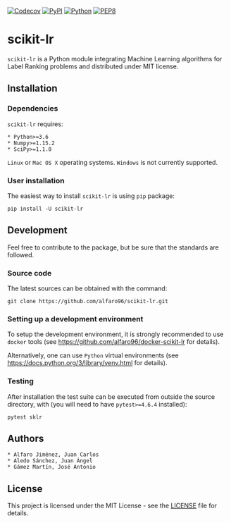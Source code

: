 [![Codecov](https://codecov.io/gh/alfaro96/scikit-lr/branch/master/graph/badge.svg)](https://codecov.io/gh/alfaro96/scikit-lr)
[![PyPI](https://badge.fury.io/py/scikit-lr.svg)](https://pypi.org/project/scikit-lr/)
[![Python](https://img.shields.io/pypi/pyversions/scikit-lr.svg)](https://pypi.org/project/scikit-lr/)
[![PEP8](https://img.shields.io/badge/code%20style-pep8-orange.svg)](https://www.python.org/dev/peps/pep-0008/)

# scikit-lr

`scikit-lr` is a Python module integrating Machine Learning algorithms for Label Ranking problems and distributed under MIT license.

## Installation

### Dependencies

`scikit-lr` requires:

    * Python>=3.6
    * Numpy>=1.15.2
    * SciPy>=1.1.0

`Linux` or `Mac OS X` operating systems. `Windows` is not currently supported.

### User installation

The easiest way to install `scikit-lr` is using `pip` package:

```
pip install -U scikit-lr
```

## Development

Feel free to contribute to the package, but be sure that the standards are followed.

### Source code

The latest sources can be obtained with the command:

```
git clone https://github.com/alfaro96/scikit-lr.git
```

### Setting up a development environment

To setup the development environment, it is strongly recommended to use `docker` tools (see https://github.com/alfaro96/docker-scikit-lr for details).

Alternatively, one can use `Python` virtual environments (see https://docs.python.org/3/library/venv.html for details).

### Testing

After installation the test suite can be executed from outside the source directory, with (you will need to have `pytest>=4.6.4` installed):

```
pytest sklr
```

## Authors

    * Alfaro Jiménez, Juan Carlos
    * Aledo Sánchez, Juan Ángel
    * Gámez Martín, José Antonio

## License

This project is licensed under the MIT License - see the [LICENSE](https://github.com/alfaro96/scikit-lr/blob/master/LICENSE) file for details.

